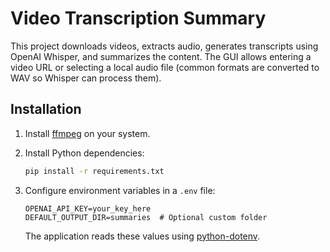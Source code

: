 # Video Transcription Summary

This project downloads videos, extracts audio, generates transcripts using OpenAI Whisper, and summarizes the content. The GUI allows entering a video URL or selecting a local audio file (common formats are converted to WAV so Whisper can process them).

## Installation

1. Install [ffmpeg](https://ffmpeg.org/) on your system.
2. Install Python dependencies:
   ```bash
   pip install -r requirements.txt
   ```

3. Configure environment variables in a `.env` file:
   ```env
   OPENAI_API_KEY=your_key_here
   DEFAULT_OUTPUT_DIR=summaries  # Optional custom folder
   ```
   The application reads these values using [python-dotenv](https://github.com/theskumar/python-dotenv).

